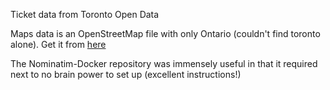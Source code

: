 Ticket data from Toronto Open Data

Maps data is an OpenStreetMap file with only Ontario (couldn't find toronto alone).
Get it from [here](https://download.geofabrik.de/north-america/canada/ontario.html) 

The Nominatim-Docker repository was immensely useful in that it required next to no brain power to set up (excellent instructions!)




